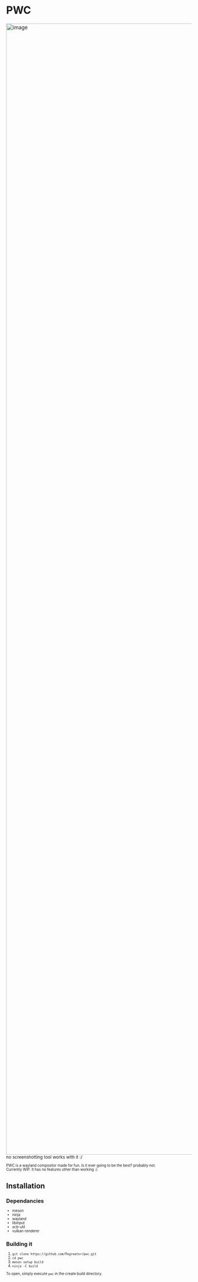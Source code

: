 # PWC

<img width="4080" height="3072" alt="image" src="https://github.com/user-attachments/assets/27cecfa0-1a31-45d9-891d-524d41f1a7ef" />
<sub> no screenshotting tool works with it :/ <sub>

PWC is a wayland compositor made for fun. Is it ever going to be the best? probably not.  
Currently WIP. It has no features other than working :/.  

# Installation

## Dependancies

- meson
- ninja
- wayland
- libinput
- xcb-util
- vulkan-renderer

## Building it

1. `git clone https://github.com/Pogreator/pwc.git`
2. `cd pwc`
3. `meson setup build`
4. `ninja -C build`

To open, simply execute `pwc` in the create build directory.
